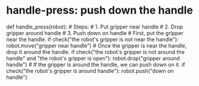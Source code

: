 # handle-press: push down the handle
def handle_press(robot):
    # Steps:
    # 1. Put gripper near handle
    # 2. Drop gripper around handle
    # 3. Push down on handle
    # First, put the gripper near the handle.
    if check("the robot's gripper is not near the handle"):
        robot.move("gripper near handle")
    # Once the gripper is near the handle, drop it around the handle.
    if check("the robot's gripper is not around the handle" and "the robot's gripper is open"):
        robot.drop("gripper around handle")
    # If the gripper is around the handle, we can push down on it.
    if check("the robot's gripper is around handle"):
        robot.push("down on handle")